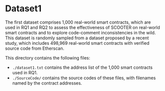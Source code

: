 # Dataset1

The first dataset comprises 1,000 real-world smart contracts, which are used in RQ1 and RQ2 to assess the effectiveness of SCOOTER on real-world smart contracts and to explore code-comment inconsistencies in the wild. This dataset is randomly sampled from a dataset proposed by a recent study, which includes 498,969 real-world smart contracts with verified source code from Etherscan.

This directory contains the following files:

* `./dataset1.txt` contains the address list of the 1,000 smart contracts used in RQ1.
* `./SourceCode/` contains the source codes of these files, with filenames named by the contract addresses.
